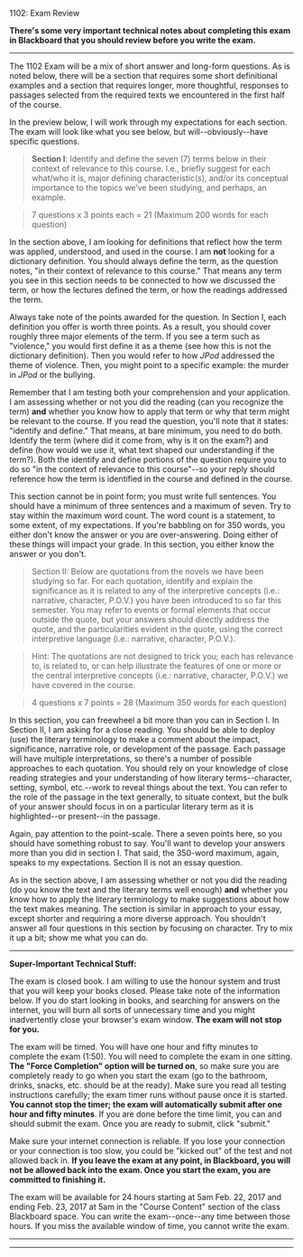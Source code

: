 
1102: Exam Review

**There's some very important technical notes about completing this exam in Blackboard that you should review before you write the exam.**

---

The 1102 Exam will be a mix of short answer and long-form questions. As is noted below, there will be a section that requires some short definitional examples and a section that requires longer, more thoughtful, responses to passages selected from the required texts we encountered in the first half of the course. 

In the preview below, I will work through my expectations for each section. The exam will look like what you see below, but will--obviously--have specific questions. 

>**Section I**: Identify and define the seven (7) terms below in their context of relevance to this course. I.e., briefly suggest for each what/who it is, major defining characteristic(s), and/or its conceptual importance to the topics we’ve been studying, and perhaps, an example.   >7 questions x 3 points each = 21 (Maximum 200 words for each question)

In the section above, I am looking for definitions that reflect how the term was applied, understood, and used in the course. I am **not** looking for a dictionary definition. You should always define the term, as the question notes, "in their context of relevance to this course." That means any term you see in this section needs to be connected to how we discussed the term, or how the lectures defined the term, or how the readings addressed the term.

Always take note of the points awarded for the question. In Section I, each definition you offer is worth three points. As a result, you should cover roughly three major elements of the term. If you see a term such as "violence," you would first define it as a theme (see how this is not the dictionary definition). Then you would refer to how *JPod* addressed the theme of violence. Then, you might point to a specific example: the murder in *JPod* or the bullying. 

Remember that I am testing both your comprehension and your application. I am assessing whether or not you did the reading (can you recognize the term) **and** whether you know how to apply that term or why that term might be relevant to the course. If you read the question, you'll note that it states: "identify and define." That means, at bare minimum, you need to do both. Identify the term (where did it come from, why is it on the exam?) and define (how would we use it, what text shaped our understanding if the term?). Both the identify and define portions of the question require you to do so "in the context of relevance to this course"--so your reply should reference how the term is identified in the course and defined in the course. 

This section cannot be in point form; you must write full sentences. You should have a minimum of three sentences and a maximum of seven. Try to stay within the maximum word count. The word count is a statement, to some extent, of my expectations. If you're babbling on for 350 words, you either don't know the answer or you are over-answering. Doing either of these things will impact your grade. In this section, you either know the answer or you don't. 

>Section II: Below are quotations from the novels we have been studying so far. For each quotation, identify and explain the significance as it is related to any of the interpretive concepts (i.e.: narrative, character, P.O.V.) you have been introduced to so far this semester. You may refer to events or formal elements that occur outside the quote, but your answers should directly address the quote, and the particularities evident in the quote, using the correct interpretive language (i.e.: narrative, character, P.O.V.).  
>Hint: The quotations are not designed to trick you; each has relevance to, is related to, or can help illustrate the features of one or more or the central interpretive concepts (i.e.: narrative, character, P.O.V.) we have covered in the course.  >4 questions x 7 points = 28 (Maximum 350 words for each question)

In this section, you can freewheel a bit more than you can in Section I. In Section II, I am asking for a close reading. You should be able to deploy (use) the literary terminology to make a comment about the impact, significance, narrative role, or development of the passage. Each passage will have multiple interpretations, so there's a number of possible approaches to each quotation. You should rely on your knowledge of close reading strategies and your understanding of how literary terms--character, setting, symbol, etc.--work to reveal things about the text. You can refer to the role of the passage in the text generally, to situate context, but the bulk of your answer should focus in on a particular literary term as it is highlighted--or present--in the passage. 

Again, pay attention to the point-scale. There a seven points here, so you should have something robust to say. You'll want to develop your answers more than you did in section I. That said, the 350-word maximum, again, speaks to my expectations. Section II is not an essay question. 

As in the section above, I am assessing whether or not you did the reading (do you know the text and the literary terms well enough) **and** whether you know how to apply the literary terminology to make suggestions about how the text makes meaning. The section is similar in approach to your essay, except shorter and requiring a more diverse approach. You shouldn't answer all four questions in this section by focusing on character. Try to mix it up a bit; show me what you can do. 

---

**Super-Important Technical Stuff:**

The exam is closed book. I am willing to use the honour system and trust that you will keep your books closed. Please take note of the information below. If you do start looking in books, and searching for answers on the internet, you will burn all sorts of unnecessary time and you might inadvertently close your browser's exam window. **The exam will not stop for you.**

The exam will be timed. You will have one hour and fifty minutes to complete the exam (1:50). You will need to complete the exam in one sitting. **The "Force Completion" option will be turned on**, so make sure you are completely ready to go when you start the exam (go to the bathroom, drinks, snacks, etc. should be at the ready). Make sure you read all testing instructions carefully; the exam timer runs without pause once it is started. **You cannot stop the timer; the exam will automatically submit after one hour and fifty minutes**. If you are done before the time limit, you can and should submit the exam. Once you are ready to submit, click "submit." 

Make sure your internet connection is reliable. If you lose your connection or your connection is too slow, you could be "kicked out" of the test and not allowed back in. **If you leave the exam at any point, in Blackboard, you will not be allowed back into the exam. Once you start the exam, you are committed to finishing it.**  

The exam will be available for 24 hours starting at 5am Feb. 22, 2017 and ending Feb. 23, 2017 at 5am in the "Course Content" section of the class Blackboard space. You can write the exam--once--any time between those hours. If you miss the available window of time, you cannot write the exam. 

---

--- 
